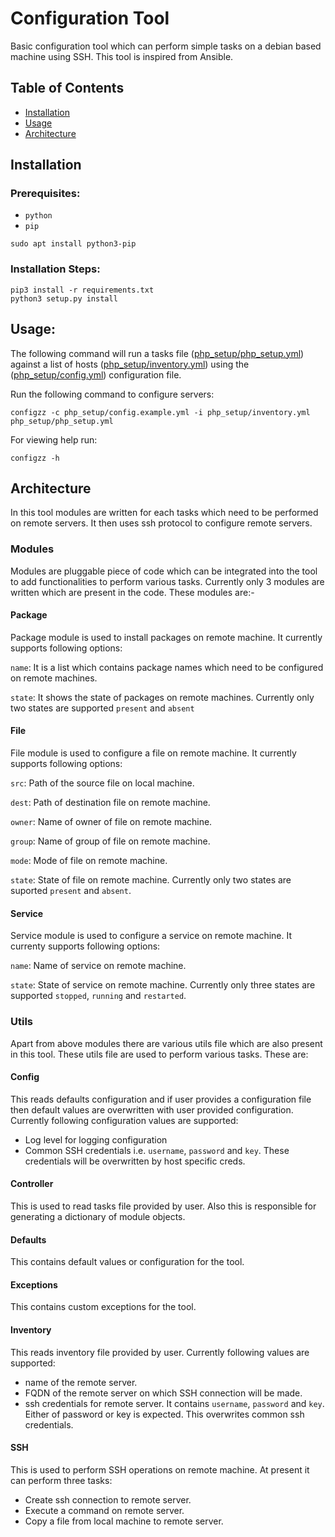 # Configuration Tool

Basic configuration tool which can perform simple tasks on a debian based machine using SSH. This tool is inspired from Ansible.

## Table of Contents

- [Installation](#installation)
- [Usage](#usage)
- [Architecture](#architecture)

## Installation
### Prerequisites:
- `python` 
- `pip`

```
sudo apt install python3-pip
```

### Installation Steps:
```
pip3 install -r requirements.txt
python3 setup.py install
```

## Usage:
The following command will run a tasks file ([php_setup/php_setup.yml](php_setup/php_setup.yml )) against a list of hosts ([php_setup/inventory.yml](php_setup/inventory.yml)) using the ([php_setup/config.yml](php_setup/config.yml)) configuration file.

Run the following command to configure servers:

`configzz -c php_setup/config.example.yml -i php_setup/inventory.yml php_setup/php_setup.yml`

For viewing help run:

`configzz -h`

## Architecture
In this tool modules are written for each tasks which need to be performed on remote servers. It then uses ssh protocol to configure remote servers.

### Modules
Modules are pluggable piece of code which can be integrated into the tool to add functionalities to perform various tasks. Currently only 3 modules are written which are present in the code. These modules are:- 

#### Package
Package module is used to install packages on remote machine. It currently supports following options:

`name`: It is a list which contains package names which need to be configured on remote machines.

`state`: It shows the state of packages on remote machines. Currently only two states are supported `present` and `absent`

#### File
File module is used to configure a file on remote machine. It currently supports following options:

`src`: Path of the source file on local machine.

`dest`: Path of destination file on remote machine.

`owner`: Name of owner of file on remote machine.

`group`: Name of group of file on remote machine.

`mode`: Mode of file on remote machine.

`state`: State of file on remote machine. Currently only two states are suported `present` and `absent`.

#### Service
Service module is used to configure a service on remote machine. It currenty supports following options:

`name`: Name of service on remote machine.

`state`: State of service on remote machine. Currently only three states are supported `stopped`, `running` and `restarted`.

### Utils
Apart from above modules there are various utils file which are also present in this tool. These utils file are used to perform various tasks. These are:

#### Config
This reads defaults configuration and if user provides a configuration file then default values are overwritten with user provided configuration. 
Currently following configuration values are supported:

- Log level for logging configuration
- Common SSH credentials i.e. `username`, `password` and `key`. These credentials will be overwritten by host specific creds.

#### Controller
This is used to read tasks file provided by user. Also this is responsible for generating a dictionary of module objects.

#### Defaults
This contains default values or configuration for the tool.

#### Exceptions
This contains custom exceptions for the tool.

#### Inventory
This reads inventory file provided by user. Currently following values are supported:

- name of the remote server.
- FQDN of the remote server on which SSH connection will be made.
- ssh credentials for remote server. It contains `username`, `password` and `key`. Either of password or key is expected. This overwrites common ssh credentials.

#### SSH
This is used to perform SSH operations on remote machine. At present it can perform three tasks:

- Create ssh connection to remote server.
- Execute a command on remote server.
- Copy a file from local machine to remote server.

